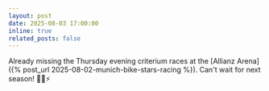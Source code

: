 ```yaml
---
layout: post
date: 2025-08-03 17:00:00
inline: true
related_posts: false
---
```


Already missing the Thursday evening criterium races at the [Allianz Arena]({% post_url 2025-08-02-munich-bike-stars-racing %}). Can't wait for next season! 🚴‍♂️⚡
